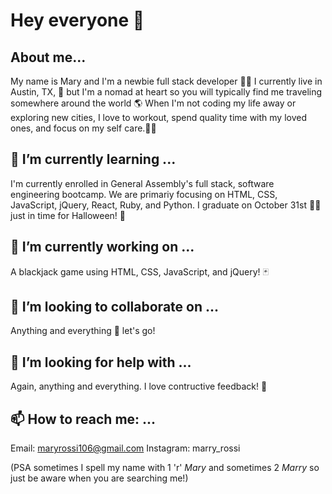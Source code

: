 # Hey everyone 🖖 

## About me...
My name is Mary and I'm a newbie full stack developer 👩‍💻 I currently live in Austin, TX, 📍 but I'm a nomad at heart so you will typically find me traveling somewhere around the world 🌎 When I'm not coding my life away or exploring new cities, I love to workout, spend quality time with my loved ones, and focus on my self care.🧖‍♀️ 

## 🌱 I’m currently learning ...
I'm currently enrolled in General Assembly's full stack, software engineering bootcamp. We are primariy focusing on HTML, CSS, JavaScript, jQuery, React, Ruby, and Python. I graduate on October 31st 👩‍🎓 just in time for Halloween! 👻 

## 🔭 I’m currently working on ...
A blackjack game using HTML, CSS, JavaScript, and jQuery! 🃏

## 👯 I’m looking to collaborate on ...
Anything and everything 🤙 let's go!

## 🤔 I’m looking for help with ... 
Again, anything and everything. I love contructive feedback! 🙏

## 📫 How to reach me: ...
Email: maryrossi106@gmail.com
Instagram: marry_rossi

(PSA sometimes I spell my name with 1 'r' *Mary* and sometimes 2 *Marry* so just be aware when you are searching me!)

<!--
**marryrossi/marryrossi** is a ✨ _special_ ✨ repository because its `README.md` (this file) appears on your GitHub profile.

- ⚡ Fun fact: ...
-->
